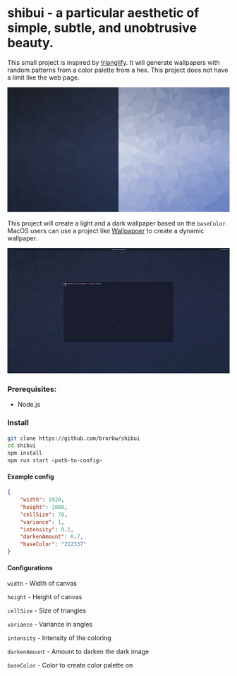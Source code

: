 # shibui - a particular aesthetic of simple, subtle, and unobtrusive beauty.

This small project is inspired by [trianglify](https://trianglify.io/). It will generate wallpapers with random patterns from a color palette from a hex.
This project does not have a limit like the web page.

![Side by side, dark and light](./example/Split.png)

This project will create a light and a dark wallpaper based on the `baseColor`. MacOS users can use a project like [Wallpapper](https://github.com/mczachurski/wallpapper) to create a dynamic wallpaper.


![Side by side, dark and light](./example/dynamic-wallpaper.gif)


### Prerequisites: 
- Node.js

### Install

``` sh 
git clone https://github.com/brorbw/shibui
cd shibui
npm install
npm run start <path-to-config>
```

#### Example config

``` json
{
	"width": 1920,
	"height": 1080,
	"cellSize": 70,
	"variance": 1,
	"intensity": 0.1,
	"darkenAmount": 0.7,
	"baseColor": "212337"
}
```

#### Configurations


`width` - Width of canvas

`height` - Height of canvas

`cellSize` - Size of triangles

`variance` - Variance in angles

`intensity` - Intensity of the coloring

`darkenAmount` - Amount to darken the dark image

`baseColor` - Color to create color palette on
